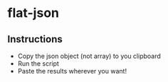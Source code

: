 # flat-json

## Instructions

* Copy the json object (not array) to you clipboard
* Run the script
* Paste the results wherever you want!
